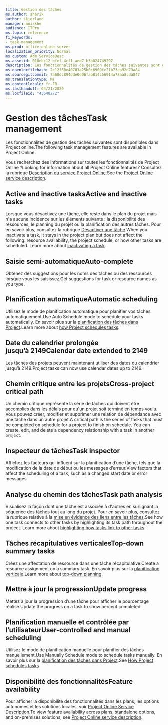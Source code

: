 ```yaml
---
title: Gestion des tâches
ms.author: sharik
author: skjerland
manager: mnirkhe
audience: ITPro
ms.topic: reference
f1_keywords:
- task-management
ms.prod: office-online-server
localization_priority: Normal
ms.custom: Adm_ServiceDesc
ms.assetid: 018ebc12-efef-4cf1-aee7-b3b024749297
description: Les fonctionnalités de gestion des tâches suivantes sont disponibles dans Project online.
ms.openlocfilehash: 2c12f50e40703a25b0c6909fc21b73ea92d73a84
ms.sourcegitcommit: 7a68dc894dde0d06fab014c56914a78aa8cda847
ms.translationtype: MT
ms.contentlocale: fr-FR
ms.lasthandoff: 04/21/2020
ms.locfileid: "43640272"
---
```

# <a name="task-management"></a><span data-ttu-id="e5039-103">Gestion des tâches</span><span class="sxs-lookup"><span data-stu-id="e5039-103">Task management</span></span>

<span data-ttu-id="e5039-104">Les fonctionnalités de gestion des tâches suivantes sont disponibles dans Project online.</span><span class="sxs-lookup"><span data-stu-id="e5039-104">The following task management features are available in Project Online.</span></span>
  
<span data-ttu-id="e5039-105">Vous recherchez des informations sur toutes les fonctionnalités de Project Online ?</span><span class="sxs-lookup"><span data-stu-id="e5039-105">Looking for information about all Project Online features?</span></span> <span data-ttu-id="e5039-106">Consultez la rubrique [Description du service Project Online](project-online-service-description.md).</span><span class="sxs-lookup"><span data-stu-id="e5039-106">See the [Project Online service description](project-online-service-description.md).</span></span>
  
## <a name="active-and-inactive-tasks"></a><span data-ttu-id="e5039-107">Active and inactive tasks</span><span class="sxs-lookup"><span data-stu-id="e5039-107">Active and inactive tasks</span></span>

<span data-ttu-id="e5039-p102">Lorsque vous désactivez une tâche, elle reste dans le plan du projet mais n'a aucune incidence sur les éléments suivants : la disponibilité des ressources, le planning du projet ou la planification des autres tâches. Pour en savoir plus, consultez la rubrique [Désactiver une tâche](https://go.microsoft.com/fwlink/p/?LinkId=271335).</span><span class="sxs-lookup"><span data-stu-id="e5039-p102">When you inactivate a task, it stays in the project plan but does not affect the following: resource availability, the project schedule, or how other tasks are scheduled. Learn more about [inactivating a task](https://go.microsoft.com/fwlink/p/?LinkId=271335).</span></span>
  
## <a name="auto-complete"></a><span data-ttu-id="e5039-110">Saisie semi-automatique</span><span class="sxs-lookup"><span data-stu-id="e5039-110">Auto-complete</span></span>

<span data-ttu-id="e5039-111">Obtenez des suggestions pour les noms des tâches ou des ressources lorsque vous les saisissez.</span><span class="sxs-lookup"><span data-stu-id="e5039-111">Get suggestions for task or resource names as you type.</span></span> 
  
## <a name="automatic-scheduling"></a><span data-ttu-id="e5039-112">Planification automatique</span><span class="sxs-lookup"><span data-stu-id="e5039-112">Automatic scheduling</span></span>

<span data-ttu-id="e5039-113">Utilisez le mode de planification automatique pour planifier vos tâches automatiquement.</span><span class="sxs-lookup"><span data-stu-id="e5039-113">Use Auto Schedule mode to schedule your tasks automatically.</span></span> <span data-ttu-id="e5039-114">En savoir plus sur la [planification des tâches dans Project](https://go.microsoft.com/fwlink/p/?LinkId=271331).</span><span class="sxs-lookup"><span data-stu-id="e5039-114">Learn more about [how Project schedules tasks](https://go.microsoft.com/fwlink/p/?LinkId=271331).</span></span> 
  
## <a name="calendar-date-extended-to-2149"></a><span data-ttu-id="e5039-115">Date du calendrier prolongée jusqu’à 2149</span><span class="sxs-lookup"><span data-stu-id="e5039-115">Calendar date extended to 2149</span></span>

<span data-ttu-id="e5039-116">Les tâches des projets peuvent maintenant utiliser des dates du calendrier jusqu’à 2149.</span><span class="sxs-lookup"><span data-stu-id="e5039-116">Project tasks can now use calendar dates up to 2149.</span></span> 
  
## <a name="cross-project-critical-path"></a><span data-ttu-id="e5039-117">Chemin critique entre les projets</span><span class="sxs-lookup"><span data-stu-id="e5039-117">Cross-project critical path</span></span>

<span data-ttu-id="e5039-p104">Un chemin critique représente la série de tâches qui doivent être accomplies dans les délais pour qu'un projet soit terminé en temps voulu. Vous pouvez créer, modifier et supprimer une relation de dépendance avec une tâche dans un autre projet.</span><span class="sxs-lookup"><span data-stu-id="e5039-p104">A critical path is the series of tasks that must be completed on schedule for a project to finish on schedule. You can create, edit, and delete a dependency relationship with a task in another project.</span></span> 
  
## <a name="task-inspector"></a><span data-ttu-id="e5039-120">Inspecteur de tâches</span><span class="sxs-lookup"><span data-stu-id="e5039-120">Task inspector</span></span>

<span data-ttu-id="e5039-121">Affichez les facteurs qui influent sur la planification d’une tâche, tels que la modification de la date de début ou les messages d’erreur.</span><span class="sxs-lookup"><span data-stu-id="e5039-121">View factors that affect the scheduling of a task, such as a changed start date or error messages.</span></span>
  
## <a name="task-path-analysis"></a><span data-ttu-id="e5039-122">Analyse du chemin des tâches</span><span class="sxs-lookup"><span data-stu-id="e5039-122">Task path analysis</span></span>

<span data-ttu-id="e5039-p105">Visualisez la façon dont une tâche est associée à d'autres en surlignant la séquence des tâches tout au long du projet. Pour en savoir plus, consultez la rubrique relative à la [mise en évidence des liens entre les tâches](https://go.microsoft.com/fwlink/p/?LinkId=271345).</span><span class="sxs-lookup"><span data-stu-id="e5039-p105">See how one task connects to other tasks by highlighting its task path throughout the project. Learn more about [highlighting how tasks link to other tasks](https://go.microsoft.com/fwlink/p/?LinkId=271345).</span></span>
  
## <a name="top-down-summary-tasks"></a><span data-ttu-id="e5039-125">Tâches récapitulatives verticales</span><span class="sxs-lookup"><span data-stu-id="e5039-125">Top-down summary tasks</span></span>

<span data-ttu-id="e5039-126">Créez une affectation de ressource dans une tâche récapitulative.</span><span class="sxs-lookup"><span data-stu-id="e5039-126">Create a resource assignment on a summary task.</span></span> <span data-ttu-id="e5039-127">En savoir plus sur la [planification verticale](https://go.microsoft.com/fwlink/p/?LinkId=271333).</span><span class="sxs-lookup"><span data-stu-id="e5039-127">Learn more about [top-down planning](https://go.microsoft.com/fwlink/p/?LinkId=271333).</span></span>
  
## <a name="update-progress"></a><span data-ttu-id="e5039-128">Mettre à jour la progression</span><span class="sxs-lookup"><span data-stu-id="e5039-128">Update progress</span></span>

<span data-ttu-id="e5039-129">Mettez à jour la progression d’une tâche pour afficher le pourcentage réalisé.</span><span class="sxs-lookup"><span data-stu-id="e5039-129">Update the progress on a task to show percent completed.</span></span>
  
## <a name="user-controlled-and-manual-scheduling"></a><span data-ttu-id="e5039-130">Planification manuelle et contrôlée par l’utilisateur</span><span class="sxs-lookup"><span data-stu-id="e5039-130">User-controlled and manual scheduling</span></span>

<span data-ttu-id="e5039-131">Utilisez le mode de planification manuelle pour planifier des tâches manuellement.</span><span class="sxs-lookup"><span data-stu-id="e5039-131">Use Manually Schedule mode to schedule tasks manually.</span></span> <span data-ttu-id="e5039-132">En savoir plus sur la [planification des tâches dans Project](https://go.microsoft.com/fwlink/p/?LinkId=271331).</span><span class="sxs-lookup"><span data-stu-id="e5039-132">See [How Project schedules tasks](https://go.microsoft.com/fwlink/p/?LinkId=271331).</span></span>
  
## <a name="feature-availability"></a><span data-ttu-id="e5039-133">Disponibilité des fonctionnalités</span><span class="sxs-lookup"><span data-stu-id="e5039-133">Feature availability</span></span>

<span data-ttu-id="e5039-134">Pour afficher la disponibilité des fonctionnalités dans les plans, les options autonomes et les solutions locales, voir [Project Online Service Description](project-online-service-description.md).</span><span class="sxs-lookup"><span data-stu-id="e5039-134">To view feature availability across plans, standalone options, and on-premises solutions, see [Project Online service description](project-online-service-description.md).</span></span>
  